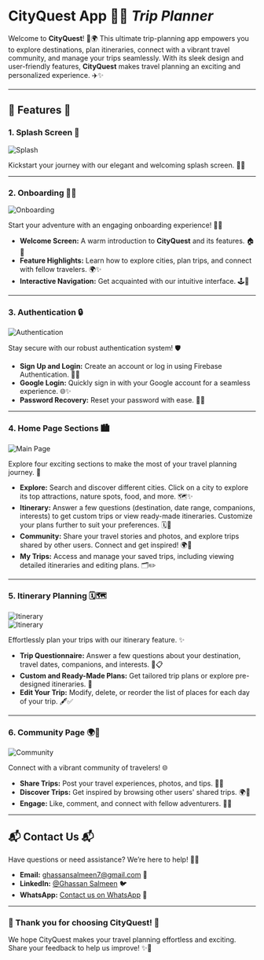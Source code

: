 
# **CityQuest App** 🌟📱 *Trip Planner*

Welcome to **CityQuest**! 🎉🌍 This ultimate trip-planning app empowers you to explore destinations, plan itineraries, connect with a vibrant travel community, and manage your trips seamlessly. With its sleek design and user-friendly features, **CityQuest** makes travel planning an exciting and personalized experience. ✈️✨

---

## **🌟 Features 🌟**

### 1. **Splash Screen** 🌟  
![Splash](snapshots/Splash_screen_img.png) 

Kickstart your journey with our elegant and welcoming splash screen. 🚀✨  

---

### 2. **Onboarding 🎉📲**  
![Onboarding](snapshots/onboarding_img.png)  

Start your adventure with an engaging onboarding experience! 🎈📝  

- **Welcome Screen:** A warm introduction to **CityQuest** and its features. 🏠🎉  
- **Feature Highlights:** Learn how to explore cities, plan trips, and connect with fellow travelers. 🌍✨  
- **Interactive Navigation:** Get acquainted with our intuitive interface. 🕹️📱  

---

### 3. **Authentication 🔒**  
![Authentication](snapshots/authentication_img.png)  

Stay secure with our robust authentication system! 🛡️  

- **Sign Up and Login:** Create an account or log in using Firebase Authentication. 🔑👤  
- **Google Login:** Quickly sign in with your Google account for a seamless experience. 🌐✨  
- **Password Recovery:** Reset your password with ease. 🔄🔐  

---

### 4. **Home Page Sections 🏙️**
![Main Page](snapshots/home_page_img.png)

Explore four exciting sections to make the most of your travel planning journey. 🌟

- **Explore:** Search and discover different cities. Click on a city to explore its top attractions, nature spots, food, and more. 🗺️✨
- **Itinerary:** Answer a few questions (destination, date range, companions, interests) to get custom trips or view ready-made itineraries. Customize your plans further to suit your preferences. 🗓️📍
- **Community:** Share your travel stories and photos, and explore trips shared by other users. Connect and get inspired! 🌍📸
- **My Trips:** Access and manage your saved trips, including viewing detailed itineraries and editing plans. 🗂️✏️

---

### 5. **Itinerary Planning 🗓️🗺️**
![Itinerary](snapshots/itinerary_planing_1.png)  
![Itinerary](snapshots/itinerary_planing_2.png)

Effortlessly plan your trips with our itinerary feature. ✨

- **Trip Questionnaire:** Answer a few questions about your destination, travel dates, companions, and interests. 🚀📋
- **Custom and Ready-Made Plans:** Get tailored trip plans or explore pre-designed itineraries. 🌟
- **Edit Your Trip:** Modify, delete, or reorder the list of places for each day of your trip. 🖋️✅

---

### 6. **Community Page 🌍🤝**  
![Community](snapshots/community_img.png)  

Connect with a vibrant community of travelers! 🌐

- **Share Trips:** Post your travel experiences, photos, and tips. 📸✨
- **Discover Trips:** Get inspired by browsing other users' shared trips. 🌍📖
- **Engage:** Like, comment, and connect with fellow adventurers. 💬🤝

---

## **📬 Contact Us 📬**  

Have questions or need assistance? We’re here to help! 🤗💬  

- **Email:** ghassansalmeen7@gmail.com 📧  
- **LinkedIn:** [@Ghassan Salmeen](https://www.linkedin.com/in/ghassan-muneef-saeed-salmen-779202333/) 🐦  
- **WhatsApp:** [Contact us on WhatsApp](https://wa.me/+917619699362) 📱  

---

### **🌟 Thank you for choosing CityQuest! 🌟**  

We hope CityQuest makes your travel planning effortless and exciting. Share your feedback to help us improve! ✨💬
```

